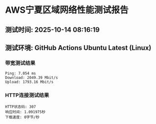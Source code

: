 # AWS宁夏区域网络性能测试报告
## 测试时间: 2025-10-14 08:16:19
## 测试环境: GitHub Actions Ubuntu Latest (Linux)

### 带宽测试结果
```
Ping: 7.054 ms
Download: 2049.39 Mbit/s
Upload: 1793.16 Mbit/s
```

### HTTP连接测试结果
```
HTTP状态码: 307
响应时间: 1.091975秒
下载速度: 0字节/秒
```

